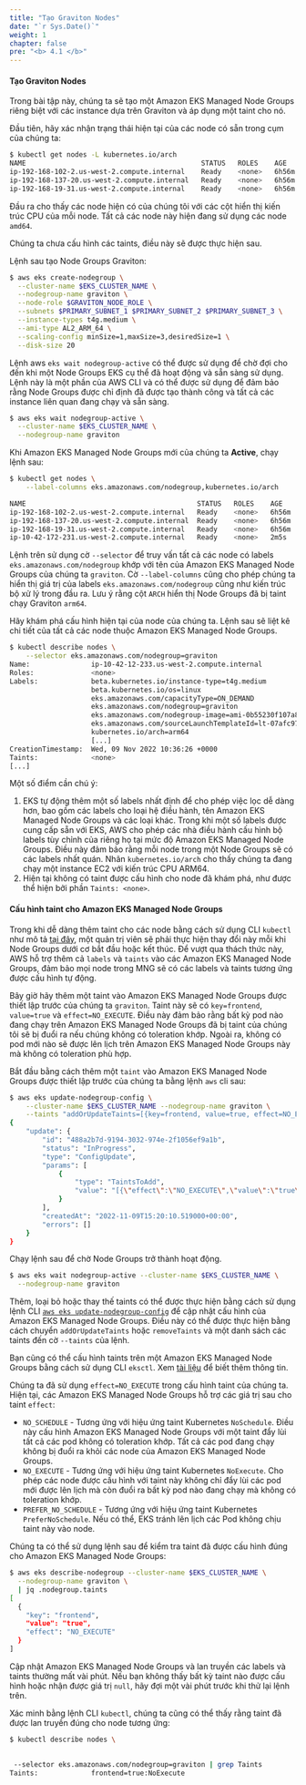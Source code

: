 ```yaml
---
title: "Tạo Graviton Nodes"
date: "`r Sys.Date()`"
weight: 1
chapter: false
pre: "<b> 4.1 </b>"
---
```


#### Tạo Graviton Nodes

Trong bài tập này, chúng ta sẽ tạo một Amazon EKS Managed Node Groups riêng biệt với các instance dựa trên Graviton và áp dụng một taint cho nó.

Đầu tiên, hãy xác nhận trạng thái hiện tại của các node có sẵn trong cụm của chúng ta:

```bash
$ kubectl get nodes -L kubernetes.io/arch
NAME                                           STATUS   ROLES    AGE     VERSION                ARCH
ip-192-168-102-2.us-west-2.compute.internal    Ready    <none>   6h56m   vVAR::KUBERNETES_NODE_VERSION    amd64
ip-192-168-137-20.us-west-2.compute.internal   Ready    <none>   6h56m   vVAR::KUBERNETES_NODE_VERSION    amd64
ip-192-168-19-31.us-west-2.compute.internal    Ready    <none>   6h56m   vVAR::KUBERNETES_NODE_VERSION    amd64
```

Đầu ra cho thấy các node hiện có của chúng tôi với các cột hiển thị kiến trúc CPU của mỗi node. Tất cả các node này hiện đang sử dụng các node `amd64`.

Chúng ta chưa cấu hình các taints, điều này sẽ được thực hiện sau.

Lệnh sau tạo Node Groups Graviton:

```bash timeout=600 hook=configure-taints
$ aws eks create-nodegroup \
  --cluster-name $EKS_CLUSTER_NAME \
  --nodegroup-name graviton \
  --node-role $GRAVITON_NODE_ROLE \
  --subnets $PRIMARY_SUBNET_1 $PRIMARY_SUBNET_2 $PRIMARY_SUBNET_3 \
  --instance-types t4g.medium \
  --ami-type AL2_ARM_64 \
  --scaling-config minSize=1,maxSize=3,desiredSize=1 \
  --disk-size 20
```

Lệnh aws `eks wait nodegroup-active` có thể được sử dụng để chờ đợi cho đến khi một Node Groups EKS cụ thể đã hoạt động và sẵn sàng sử dụng. Lệnh này là một phần của AWS CLI và có thể được sử dụng để đảm bảo rằng Node Groups được chỉ định đã được tạo thành công và tất cả các instance liên quan đang chạy và sẵn sàng.

```bash wait=30 timeout=300
$ aws eks wait nodegroup-active \
  --cluster-name $EKS_CLUSTER_NAME \
  --nodegroup-name graviton
```


Khi Amazon EKS Managed Node Groups mới của chúng ta **Active**, chạy lệnh sau:

```bash
$ kubectl get nodes \
    --label-columns eks.amazonaws.com/nodegroup,kubernetes.io/arch

NAME                                          STATUS   ROLES    AGE    VERSION               NODEGROUP   ARCH
ip-192-168-102-2.us-west-2.compute.internal   Ready    <none>   6h56m  vVAR::KUBERNETES_NODE_VERSION   default     amd64
ip-192-168-137-20.us-west-2.compute.internal  Ready    <none>   6h56m  vVAR::KUBERNETES_NODE_VERSION   default     amd64
ip-192-168-19-31.us-west-2.compute.internal   Ready    <none>   6h56m  vVAR::KUBERNETES_NODE_VERSION   default     amd64
ip-10-42-172-231.us-west-2.compute.internal   Ready    <none>   2m5s   vVAR::KUBERNETES_NODE_VERSION   graviton    arm64
```

Lệnh trên sử dụng cờ `--selector` để truy vấn tất cả các node có labels `eks.amazonaws.com/nodegroup` khớp với tên của Amazon EKS Managed Node Groups của chúng ta `graviton`. Cờ `--label-columns` cũng cho phép chúng ta hiển thị giá trị của labels `eks.amazonaws.com/nodegroup` cũng như kiến trúc bộ xử lý trong đầu ra. Lưu ý rằng cột `ARCH` hiển thị Node Groups đã bị taint chạy Graviton `arm64`.

Hãy khám phá cấu hình hiện tại của node của chúng ta. Lệnh sau sẽ liệt kê chi tiết của tất cả các node thuộc Amazon EKS Managed Node Groups.

```bash
$ kubectl describe nodes \
    --selector eks.amazonaws.com/nodegroup=graviton
Name:               ip-10-42-12-233.us-west-2.compute.internal
Roles:              <none>
Labels:             beta.kubernetes.io/instance-type=t4g.medium
                    beta.kubernetes.io/os=linux
                    eks.amazonaws.com/capacityType=ON_DEMAND
                    eks.amazonaws.com/nodegroup=graviton
                    eks.amazonaws.com/nodegroup-image=ami-0b55230f107a87100
                    eks.amazonaws.com/sourceLaunchTemplateId=lt-07afc97c4940b6622
                    kubernetes.io/arch=arm64
                    [...]
CreationTimestamp:  Wed, 09 Nov 2022 10:36:26 +0000
Taints:             <none>
[...]
```

Một số điểm cần chú ý:

1. EKS tự động thêm một số labels nhất định để cho phép việc lọc dễ dàng hơn, bao gồm các labels cho loại hệ điều hành, tên Amazon EKS Managed Node Groups và các loại khác. Trong khi một số labels được cung cấp sẵn với EKS, AWS cho phép các nhà điều hành cấu hình bộ labels tùy chỉnh của riêng họ tại mức độ Amazon EKS Managed Node Groups. Điều này đảm bảo rằng mỗi node trong một Node Groups sẽ có các labels nhất quán. Nhãn `kubernetes.io/arch` cho thấy chúng ta đang chạy một instance EC2 với kiến trúc CPU ARM64.
2. Hiện tại không có taint được cấu hình cho node đã khám phá, như được thể hiện bởi phần `Taints: <none>`.

#### Cấu hình taint cho Amazon EKS Managed Node Groups

Trong khi dễ dàng thêm taint cho các node bằng cách sử dụng CLI `kubectl` như mô tả [tại đây](https://kubernetes.io/docs/concepts/scheduling-eviction/taint-and-toleration/#concepts), một quản trị viên sẽ phải thực hiện thay đổi này mỗi khi Node Groups dưới cơ bắt đầu hoặc kết thúc. Để vượt qua thách thức này, AWS hỗ trợ thêm cả `labels` và `taints` vào các Amazon EKS Managed Node Groups, đảm bảo mọi node trong MNG sẽ có các labels và taints tương ứng được cấu hình tự động.

Bây giờ hãy thêm một taint vào Amazon EKS Managed Node Groups được thiết lập trước của chúng ta `graviton`. Taint này sẽ có `key=frontend`, `value=true` và `effect=NO_EXECUTE`. Điều này đảm bảo rằng bất kỳ pod nào đang chạy trên Amazon EKS Managed Node Groups đã bị taint của chúng tôi sẽ bị đuổi ra nếu chúng không có toleration khớp. Ngoài ra, không có pod mới nào sẽ được lên lịch trên Amazon EKS Managed Node Groups này mà không có toleration phù hợp.

Bắt đầu bằng cách thêm một `taint` vào Amazon EKS Managed Node Groups được thiết lập trước của chúng ta bằng lệnh `aws` cli sau:

```bash wait=20
$ aws eks update-nodegroup-config \
    --cluster-name $EKS_CLUSTER_NAME --nodegroup-name graviton \
    --taints "addOrUpdateTaints=[{key=frontend, value=true, effect=NO_EXECUTE}]"
{
    "update": {
        "id": "488a2b7d-9194-3032-974e-2f1056ef9a1b",
        "status": "InProgress",
        "type": "ConfigUpdate",
        "params": [
            {
                "type": "TaintsToAdd",
                "value": "[{\"effect\":\"NO_EXECUTE\",\"value\":\"true\",\"key\":\"frontend\"}]"
            }
        ],
        "createdAt": "2022-11-09T15:20:10.519000+00:00",
        "errors": []
    }
}
```

Chạy lệnh sau để chờ Node Groups trở thành hoạt động.

```bash timeout=180
$ aws eks wait nodegroup-active --cluster-name $EKS_CLUSTER_NAME \
  --nodegroup-name graviton
```

Thêm, loại bỏ hoặc thay thế taints có thể được thực hiện bằng cách sử dụng lệnh CLI [`aws eks update-nodegroup-config`](https://docs.aws.amazon.com/cli/latest/reference/eks/update-nodegroup-config.html) để cập nhật cấu hình của Amazon EKS Managed Node Groups. Điều này có thể được thực hiện bằng cách chuyển `addOrUpdateTaints` hoặc `removeTaints` và một danh sách các taints đến cờ `--taints` của lệnh.


Bạn cũng có thể cấu hình taints trên một Amazon EKS Managed Node Groups bằng cách sử dụng CLI `eksctl`. Xem [tài liệu](https://eksctl.io/usage/nodegroup-taints/) để biết thêm thông tin.

Chúng ta đã sử dụng `effect=NO_EXECUTE` trong cấu hình taint của chúng ta. Hiện tại, các Amazon EKS Managed Node Groups hỗ trợ các giá trị sau cho taint `effect`:

- `NO_SCHEDULE` - Tương ứng với hiệu ứng taint Kubernetes `NoSchedule`. Điều này cấu hình Amazon EKS Managed Node Groups với một taint đẩy lùi tất cả các pod không có toleration khớp. Tất cả các pod đang chạy không bị đuổi ra khỏi các node của Amazon EKS Managed Node Groups.
- `NO_EXECUTE` - Tương ứng với hiệu ứng taint Kubernetes `NoExecute`. Cho phép các node được cấu hình với taint này không chỉ đẩy lùi các pod mới được lên lịch mà còn đuổi ra bất kỳ pod nào đang chạy mà không có toleration khớp.
- `PREFER_NO_SCHEDULE` - Tương ứng với hiệu ứng taint Kubernetes `PreferNoSchedule`. Nếu có thể, EKS tránh lên lịch các Pod không chịu taint này vào node.

Chúng ta có thể sử dụng lệnh sau để kiểm tra taint đã được cấu hình đúng cho Amazon EKS Managed Node Groups:

```bash
$ aws eks describe-nodegroup --cluster-name $EKS_CLUSTER_NAME \
  --nodegroup-name graviton \
  | jq .nodegroup.taints
[
  {
    "key": "frontend",
    "value": "true",
    "effect": "NO_EXECUTE"
  }
]
```



Cập nhật Amazon EKS Managed Node Groups và lan truyền các labels và taints thường mất vài phút. Nếu bạn không thấy bất kỳ taint nào được cấu hình hoặc nhận được giá trị `null`, hãy đợi một vài phút trước khi thử lại lệnh trên.


Xác minh bằng lệnh CLI `kubectl`, chúng ta cũng có thể thấy rằng taint đã được lan truyền đúng cho node tương ứng:

```bash
$ kubectl describe nodes \
   

 --selector eks.amazonaws.com/nodegroup=graviton | grep Taints
Taints:             frontend=true:NoExecute
```